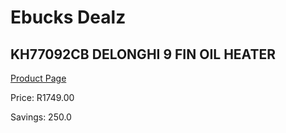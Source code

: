 
# Ebucks Dealz
## KH77092CB DELONGHI 9 FIN OIL HEATER
[Product Page](https://www.ebucks.com/web/shop/productSelected.do?prodId=1191141383&catId=1157551316)

Price: R1749.00

Savings: 250.0


	